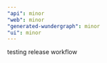 ```yaml
---
"api": minor
"web": minor
"generated-wundergraph": minor
"ui": minor
---
```


testing release workflow
